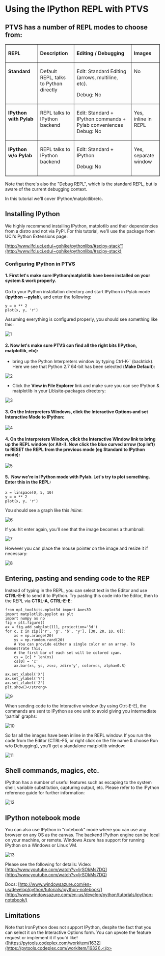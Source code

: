 # Using the IPython REPL with PTVS

## PTVS has a number of REPL modes to choose from:

<table border="1" cellspacing="0" cellpadding="0">
<tbody>
<tr>
<td width="117" valign="top">
<p><strong>REPL</strong></p>
</td>
<td width="124" valign="top">
<p><strong>Description</strong></p>
</td>
<td width="292" valign="top">
<p><strong>Editing / Debugging</strong></p>
</td>
<td width="90" valign="top">
<p><strong>Images</strong></p>
</td>
</tr>
<tr>
<td width="117" valign="top">
<p><strong>Standard</strong></p>
</td>
<td width="124" valign="top">
<p>Default REPL, talks to Python directly</p>
</td>
<td width="292" valign="top">
<p>Edit: Standard Editing (arrows, multiline, etc).</p>
<p>Debug: No</p>
</td>
<td width="90" valign="top">
<p>No</p>
</td>
</tr>
<tr>
<td width="117" valign="top">
<p><strong>IPython with Pylab</strong></p>
</td>
<td width="124" valign="top">
<p>REPL talks to IPython backend</p>
</td>
<td width="292" valign="top">
<p>Edit: Standard &#43; IPython commands &#43; Pylab conveniences<br>
Debug: No</p>
</td>
<td width="90" valign="top">
<p>Yes, inline in REPL</p>
</td>
</tr>
<tr>
<td width="117" valign="top">
<p><strong>IPython w/o Pylab</strong></p>
</td>
<td width="124" valign="top">
<p>REPL talks to IPython backend</p>
</td>
<td width="292" valign="top">
<p>Edit: Standard &#43; IPython</p>
<p>Debug: No</p>
</td>
<td width="90" valign="top">
<p>Yes, separate window</p>
</td>
</tr>
</tbody>
</table>


Note that there's also the "Debug REPL", which is the standard REPL, but is aware of the current debugging context.

In this tutorial we'll cover IPython/matplotlib/etc.

## Installing IPython

We highly recommend installing IPython, matplotlib and their dependencies from a distro and not via PyPi. For this tutorial, we'll use the package from UCI's Python Extensions page:

[http://www.lfd.uci.edu/~gohlke/pythonlibs/#scipy-stack"](http://www.lfd.uci.edu/~gohlke/pythonlibs/#scipy-stack)

### Configuring IPython in PTVS
#### 1. First let's make sure IPython/matplotlib have been installed on your system &amp; work properly.

Go to your Python installation directory and start IPython in Pylab mode (**ipython --pylab**), and enter the following:

	y = x ** 2
	plot(x, y, 'r')

Assuming everything is configured properly, you should see something like this:

![1](Images/IPython1.png)

#### 2. Now let's make sure PTVS can find all the right bits (IPython, matplotlib, etc):
* bring up the Python Interpreters window by typing Ctrl-K-` (backtick). Here we see that Python 2.7 64-bit has been selected (<strong>Make Default</strong>):

![2](Images/IPython2.png)

* Click the <strong>View in File Explorer</strong> link and make sure you can see IPython & matplotlib in your Lib\site-packages directory:</p>

![3](Images/IPython3.png)

#### 3. On the Interpreters Windows, click the <strong>Interactive Options</strong> and set **Interactive Mode** to IPython:

![4](Images/IPython4.png)

#### 4. On the Interpreters Window, click the **Interactive Window** link to bring up the REPL window (or Alt-I). Now click the blue curved arrow (top left) to RESET the REPL from the previous mode (eg Standard to IPython mode):

![5](Images/IPython5.png)

#### 5.&nbsp; Now we're in IPython mode with Pylab. Let's try to plot something. Enter this in the REPL:

	x = linspace(0, 5, 10)
	y = x ** 2
	plot(x, y, 'r')

You should see a graph like this <em>inline</em>:

![6](Images/IPython6.png)

If you hit enter again, you'll see that the image becomes a thumbnail:

![7](Images/IPython7.png)

However you can place the mouse pointer on the image and resize it if necessary:

![8](Images/IPython8.png)

## Entering, pasting and sending code to the REP
Instead of typing in the REPL, you can select text in the Editor and use **CTRL-E-E** to send it to IPython. Try pasting this code into the Editor, then to the REPL via
**CTRL-A**, **CTRL-E-E**:

	from mpl_toolkits.mplot3d import Axes3D
	import matplotlib.pyplot as plt
	import numpy as np
	fig = plt.figure()
	ax = fig.add_subplot(111, projection='3d')
	for c, z in zip(['r', 'g', 'b', 'y'], [30, 20, 10, 0]):
		xs = np.arange(20)
		ys = np.random.rand(20)
		# You can provide either a single color or an array. To demonstrate this,
		# the first bar of each set will be colored cyan.
		cs = [c] * len(xs) 
		cs[0] = 'c' 
		ax.bar(xs, ys, zs=z, zdir='y', color=cs, alpha=0.8)
	
	ax.set_xlabel('X') 
	ax.set_ylabel('Y') 
	ax.set_zlabel('Z') 
	plt.show()</strong>

![9](Images/IPython9.png)

When sending code to the Interactive window (by using Ctrt-E-E), the commands are sent to IPython as one unit to avoid giving you intermediate 'partial' graphs:

![10](Images/IPython10.png)

So far all the images have been inline in the REPL window. If you run the code from the Editor (CTRL-F5, or right click on the file name & choose Run w/o Debugging), you'll get a standalone matplotlib window:

![11](Images/IPython11.png)

## Shell commands, magics, etc.

IPython has a number of useful features such as escaping to the system shell, variable substitution, capturing output, etc. Please refer to the IPython reference guide for further information:

![12](Images/IPython12.png)

## IPython notebook mode

You can also use IPython in "notebook" mode where you can use any browser on any OS as the canvas. The backend IPython engine can be local on your machine, or remote. Windows Azure has support for running IPython on a Windows or Linux VM.

![13](Images/IPython13.png)

Please see the following for details:
Video: [http://www.youtube.com/watch?v=ljrSOkMs7DQ](http://www.youtube.com/watch?v=ljrSOkMs7DQ)

Docs: [http://www.windowsazure.com/en-us/develop/python/tutorials/ipython-notebook/](http://www.windowsazure.com/en-us/develop/python/tutorials/ipython-notebook/)

## Limitations
Note that IronPython does not support IPython, despite the fact that you can select it on the Interactive Options form. You can upvote the feature request or implement it if you'd like!
([https://pytools.codeplex.com/workitem/1632](https://pytools.codeplex.com/workitem/1632)).</p>
